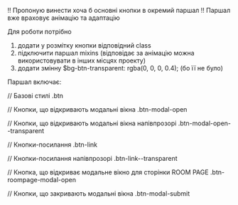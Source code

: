!! Пропоную винести хоча б основні кнопки в окремий паршал !! Паршал вже враховує анімацію та
адаптацію

Для роботи потрібно

1. додати у розмітку кнопки відповідний class
2. підключити паршал mixins (відповідає за анімацію можна використовувати в інших місцях проекту)
3. додати змінну $bg-btn-transparent: rgba(0, 0, 0, 0.4); (бо її не було)

Паршал включає:

// Базові стилі .btn

// Кнопки, що відкривають модальні вікна .btn-modal-open

// Кнопки, що відкривають модальні вікна напівпрозорі .btn-modal-open--transparent

// Кнопки-посилання .btn-link

// Кнопки-посилання напівпрозорі .btn-link--transparent

// Кнопка, що відкриває модальне вікно для сторінки ROOM PAGE .btn-roompage-modal-open

// Кнопки, що закривають модальні вікна .btn-modal-submit

